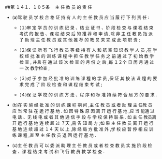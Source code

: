 ##第 １４１．１０５条 　主 任 教 员 的 责 任 

- (a)驾 驶 员 学 校 合 格 证 持 有 人 的 主 任 教 员 应 当 履 行 下 列 责 任 : 

  + (１)审 定 学 员 的 训 练 记 录 、结 业 证 书 、阶 段 检 查 与 课 程 结 束 考试 的 报 告 、课 程 结 束 后 的 推 荐 和 申 请 ,除 非 主 任 教 员 指 派 了 助 理 主 任 教 员 或 其 他 推 荐 的 教 员 来 完 成 此 项 职 责 ;

  + (２)保 证 所 有 飞 行 教 员 等 级 持 有 人 和 航 空 知 识 教 学 人 员 ,在 学 校 经 批 准 的 训 练 课 程 中 担 任 教 学 任 务 之 前 通 过 了 初 始 教 学 检 查 , 并且 在 通 过 该 次 检 查 的 月 份 之 后 ,每 １２个 日 历 月 通 过 一 次 教学检查 ;

  + (３)对 于 参 加 经 批 准 的 训 练 课 程 的 学 员 ,保 证 其 按 该 课 程 的 要求 完 成 了 阶 段 检 查 和 课 程 结 束 考 试 ; 

  + (４)保 证 学 校 的 训 练 方 法 、程 序 和 标 准 持 续 符 合 局 方 的 要 求 . 

- (b)在 实 施 经 批 准 的 训 练 课 程 期 间 ,主 任 教 员 或 者 助 理 主 任教 员 应 当 常 驻 在 运 行 基 地 . 如 因 特 殊 原 因 离 开 运 行 基 地 ,应 当 能通 过 电 话 、无 线 电 或 者 其 他 通 信 手 段 与 学 校 保 持 联 系 . 如 主 任 教员离 开 运 行 基 地 连 续 超 过 ７天 ,需 告 知 局 方 ;如 果 主 任 教 员 离 开 运 行 基 地 连 续 超 过 １４ 天 以 上 ,除 经 局 方 批 准 外 ,学 校 应 暂 停 相 应 训 练 课 程 ,直 至 主 任 教 员 返 回 运 行 基 地 .

- (c)主 任 教 员 可 以 委 派 助 理 主 任 教 员 或 者 检 查 教 员 实 施 阶 段 检 查 、课 程 结 束 考 试 和 飞 行 教 员 教 学 检 查 .